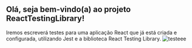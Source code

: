 ##  Olá, seja bem-vindo(a) ao projeto ReactTestingLibrary!

Iremos escreverá testes para uma aplicação React que já está criada e configurada, utilizando Jest e a biblioteca React Testing Library.
![testeee](https://user-images.githubusercontent.com/102389971/201710553-c919cdcd-e136-4455-bcf0-e35e3a812b4a.png)
